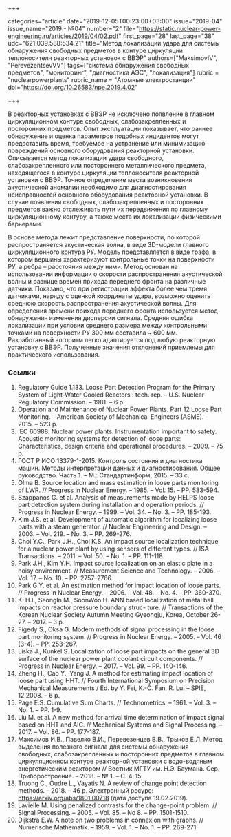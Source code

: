 +++

categories="article"
date="2019-12-05T00:23:00+03:00"
issue="2019-04"
issue_name="2019 - №04"
number="2"
file="https://static.nuclear-power-engineering.ru/articles/2019/04/02.pdf"
first_page="28"
last_page="38"
udc="621.039.588:534.21"
title="Метод локализации удара для системы обнаружения свободных предметов в контуре циркуляции теплоносителя реакторных установок с ВВЭР"
authors=["MaksimovIV", "PerevezentsevVV"]
tags=["система обнаружения свободных предметов", "мониторинг", "диагностика АЭС", "локализация"]
rubric = "nuclearpowerplants"
rubric_name = "Атомные электростанции"
doi="https://doi.org/10.26583/npe.2019.4.02"

+++

В реакторных установках с ВВЭР не исключено появление в главном циркуляционном контуре свободных, слабозакрепленных и посторонних предметов. Опыт эксплуатации показывает, что раннее обнаружение и оценка параметров подобных инцидентов могут предоставить время, требуемое на устранение или минимизацию повреждений основного оборудования реакторной установки. Описывается метод локализации удара свободного, слабозакрепленного или постороннего металлического предмета, находящегося в контуре циркуляции теплоносителя реакторной установки с ВВЭР. Точное определение места возникновения акустической аномалии необходимо для диагностирования неисправностей основного оборудования реакторной установки. В случае появления свободных, слабозакрепленных и посторонних предметов важно отслеживать пути их передвижения по главному циркуляционному контуру, а также места их локализации физическими барьерами.

В основе метода лежит представление поверхности, по которой распространяется акустическая волна, в виде 3D-модели главного циркуляционного контура РУ. Модель представляется в виде графа, в котором вершины характеризуют контрольные точки на поверхности РУ, а ребра – расстояния между ними. Метод основан на использовании информации о скорости распространения акустической волны и разнице времен прихода переднего фронта на различные датчики. Показано, что при регистрации эффекта более чем тремя датчиками, наряду с оценкой координаты удара, возможно оценить среднюю скорость распространения акустической волны. Для определения времени прихода переднего фронта используется метод обнаружения изменения дисперсии сигнала. Средняя ошибка локализации при условии среднего размера между контрольными точками на поверхности РУ 300 мм составила ~ 600 мм. Разработанный алгоритм легко адаптируется под любую реакторную установку с ВВЭР. Полученные значения отклонений приемлемы для практического использования.

### Ссылки

1. Regulatory Guide 1.133. Loose Part Detection Program for the Primary System of Light-Water Cooled Reactors : tech. rep. – U.S. Nuclear Regulatory Commission. – 1981. – 6 p.
2. Operation and Maintenance of Nuclear Power Plants. Part 12 Loose Part Monitoring. – American Society of Mechanical Engineers (ASME). – 2015. – 523 p.
3. IEC 60988. Nuclear power plants. Instrumentation important to safety. Acoustic monitoring systems for detection of loose parts: Characteristics, design criteria and operational procedures. – 2009. – 75 p.
4. ГОСТ Р ИСО 13379-1-2015. Контроль состояния и диагностика машин. Методы интерпретации данных и диагностирования. Общее руководство. Часть 1. – М.: Стандартинформ, 2015. – 33 с.
5. Olma B. Source location and mass estimation in loose parts monitoring of LWR. // Progress in Nuclear Energy. – 1985. – Vol. 15. – PP. 583-594.
6. Szappanos G. et al. Analysis of measurements made by HELPS loose part detection system during installation and operation periods. // Progress in Nuclear Energy. – 1999. – Vol. 34. – No. 3. – PP. 185-193.
7. Kim J.S. et al. Development of automatic algorithm for localizing loose parts with a steam generator. // Nuclear Engineering and Design. – 2003. – Vol. 219. – No. 3. – PP. 269-276.
8. Choi Y.C., Park J.H., Choi K.S. An impact source localization technique for a nuclear power plant by using sensors of different types. // ISA Transactions. – 2011. – Vol. 50. – No. 1. – PP. 111-118.
9. Park J.H., Kim Y.H. Impact source localization on an elastic plate in a noisy environment. // Measurement Science and Technology. – 2006. – Vol. 17. – No. 10. – PP. 2757-2766.
10. Park G.Y. et al. An estimation method for impact location of loose parts. // Progress in Nuclear Energy. – 2006. – Vol. 48. – No. 4. – PP. 360-370.
11. Ki H.I., SeongIn M., SoonWoo H. ANN based localization of metal ball impacts on reactor pressure boundary struc- ture. // Transactions of the Korean Nuclear Society Autumn Meeting Gyeongju, Korea, October 26-27. – 2017. – 3 p.
12. Figedy S., Oksa G. Modern methods of signal processing in the loose part monitoring system. // Progress in Nuclear Energy. – 2005. – Vol. 46 (3-4). – PP. 253-267.
13. Liska J., Kunkel S. Localization of loose part impacts on the general 3D surface of the nuclear power plant coolant circuit components. // Progress in Nuclear Energy. – 2017. – Vol. 99. – PP. 140-146.
14. Zheng H., Cao Y., Yang J. A method for estimating impact location of loose part using HHT. // Fourth International Symposium on Precision Mechanical Measurements / Ed. by Y. Fei, K.-C. Fan, R. Lu. – SPIE, 12.2008. – 6 p.
15. Page E.S. Cumulative Sum Charts. // Technometrics. – 1961. – Vol. 3. – No. 1. – PP. 1-9.
16. Liu M. et al. A new method for arrival time determination of impact signal based on HHT and AIC. // Mechanical Systems and Signal Processing. – 2017. – Vol. 86. – PP. 177-187.
17. Максимов И.В., Павелко В.И., Перевезенцев В.В., Трыков Е.Л. Метод выделения полезного сигнала для системы обнаружения свободных, слабозакрепленных и посторонних предметов в главном циркуляционном контуре реакторной установки с водо-водяным энергетическим реактором // Вестник МГТУ им. Н.Э. Баумана. Сер. Приборостроение. – 2018. – № 1. – C. 4-15.
18. Truong C., Oudre L., Vayatis N. A review of change point detection methods. – 2018. – 46 p. Электронный ресурс: https://arxiv.org/abs/1801.00718 (дата доступа 19.02.2019).
19. Lavielle M. Using penalized contrasts for the change-point problem. // Signal Processing. – 2005. – Vol. 85. – No 8. – PP. 1501-1510.
20. Dijkstra E.W. A note on two problems in connexion with graphs. // Numerische Mathematik. – 1959. – Vol. 1. – No. 1. – PP. 269-271.